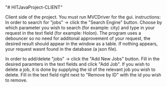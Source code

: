 "# HITJavaProject-CLIENT" 

Client side of the project. You must run MVCDriver for the gui.
instructions:
In order to search for "jobs" -> click the "Search Engine" button. Choose by which parameter you wish to search (for example: city) and type in your request in the text field (for example: Holon). The program uses a debouncer so no need for additonal approvement of your request, the desired result should appear in the window as a table.
If nothing appears, your request wasnt found in the database (a json file).

In order to add/delete "jobs" -> click the "Add New Jobs" button. Fill in the desired paramters in the text fields and click "Add Job".
If you wish to delete a job, it is done by supplying the id of the relevant job you wish to delete. Fill in the text field right next to "Remove by ID" with the id you wish to remove.
